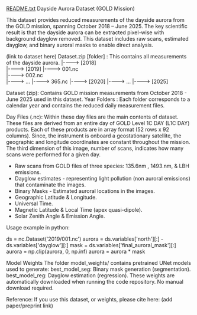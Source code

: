 [README.txt](https://github.com/user-attachments/files/22541589/README.txt)
Dayside Aurora Dataset (GOLD Mission)

This dataset provides reduced measurements of the dayside aurora from the GOLD mission, spanning October 2018 – June 2025.
The key scientific result is that the dayside aurora can be extracted pixel-wise with background dayglow removed. This dataset includes raw scans, estimated dayglow, and binary auroral masks to enable direct analysis.

(link to dataset here)
Dataset.zip [folder] : This contains all measurements of the dayside aurora. 
|----> [2018]  
|----> [2019]
         |----> 001.nc            
         |----> 002.nc             
         |----> ...
         |----> 365.nc
|----> [2020]
|---->    ...
|----> [2025]

Dataset (zip): Contains GOLD mission measurements from October 2018 - June 2025 used in this dataset.
Year Folders : Each folder corresponds to a calendar year and contains the reduced daily measurement files.

Day Files (.nc): Within these day files are the main contents of dataset. These files are derived from an entire day of 
GOLD Level 1C DAY (L1C DAY) products. Each of these products are in array format (52 rows x 92 columns). Since, 
the instrument is onboard a geostationary satellite, the geographic and longitude coordinates are constant throughout 
the mission. The third dimension of this image, number of scans, indicates how many scans were performed for a given day.

- Raw scans from GOLD files of three species: 135.6nm , 1493.nm, & LBH emissions.
- Dayglow estimates - representing light pollution (non auroral emissions) that contaminate the images.
- Binary Masks - Estimated auroral locations in the images.
- Geographic Latitude & Longitude.
- Universal Time. 
- Magnetic Latitude & Local Time (apex quasi-dipole).
- Solar Zenith Angle & Emission Angle.


Usage example in python:

ds = nc.Dataset('2019/001.nc')
aurora = ds.variables['north'][:] - ds.variables['dayglow'][:]
mask = ds.variables['final_auroral_mask'][:] 
aurora = np.clip(aurora, 0, np.inf)
aurora = aurora * mask



Model Weights
The folder model_weights/ contains pretrained UNet models used to generate:
best_model_seg: Binary mask generation (segmentation).
best_model_reg: Dayglow estimation (regression).
These weights are automatically downloaded when running the code repository. No manual download required.


Reference:
If you use this dataset, or weights, please cite here:
(add paper/preprint link)

